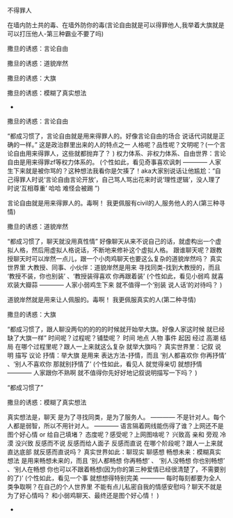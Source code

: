
不得罪人

在墙内防土共的毒、在墙外防你的毒(言论自由就是可以得罪他人,我举着大旗就是可以打压他人-第三种霸业不要了吗)


撒旦的诱惑：言论自由

撒旦的诱惑：道貌岸然

撒旦的诱惑：大旗

撒旦的诱惑：模糊了真实想法

-

撒旦的诱惑：言论自由

“都成习惯了，言论自由就是用来得罪人的。好像言论自由的场合 说话代词就是正确的一样。” 这是政治群里出来的人的特点之一
人格呢？品性呢？文明呢？(一个言论自由用来得罪人，这些就都抛弃了？ )
权力体系、非权力体系、自由世界：言论自由是用来得罪zf等权力体系的。
(个性如此，看见奇事喜欢讽刺 ———— 人家生下来就是被你骂的？这种想法我看你是欠揍了！aka大家别说话让他尴尬：“自己得罪人时说‘言论自由言论开放’，自己骂人骂出花来时说‘理性逻辑’，没人理了时说‘互相尊重’ 哈哈 难怪会被踢 ”)

言论自由就是用来得罪人的。毒啊！ 我更佩服有civil的人,服务他人的人(第三种寻情)

撒旦的诱惑：道貌岸然

“都成习惯了，聊天就没用真性情” 好像聊天从来不说自己的话，就虚构出一个虚拟人格，然后用虚拟人格说话，不断地来修补这个虚拟人格。
跟谁聊天呢？跟教授聊天时可以岸然一点儿，跟一个小肉鸡聊天也要这么复杂的道貌岸然吗？
真实世界里 大教授、同事、小伙伴：道貌岸然是用来 寻找同类-找到大教授的，而且 ‘教授不装，你也别装’ 、‘教授装得喜欢 你再跟着装’
(个性如此，看见小弱鸡 就喜欢装大瓣蒜 ———— 人家小弱鸡生下来 就不值得一个‘别装 说人话’的对待吗？ )

道貌岸然就是用来让人佩服的。毒啊！ 我更佩服真实的人(第二种寻情)

撒旦的诱惑：大旗

“都成习惯了，跟人聊没两句的的的的时候就开始举大旗。好像人家这时候 就已经缺了大旗一样”
时间呢？过程呢？铺垫呢？
时间 地点 人物 事件 起因 经过 高潮 结局
在哪个过程里呢？跟人一上来就这么复杂 就举大旗吗？
真实世界里：记叙 说明 描写 议论 抒情：举大旗 是用来 表达方法-抒情，而且 ‘别人都喜欢你 你再抒情’ 、‘别人不喜欢你 那就别抒情了’
(个性如此，看见人 就觉得亲切 就想抒情 ———— 人家跟你不熟啊 就不值得你先好好地记叙说明描写一下吗？ )

“都成习惯了”

撒旦的诱惑：模糊了真实想法

真实想法是，聊天 是为了寻找同类，是为了服务人。 ———— 不是针对人。每个人都是弱智，所以不用针对人。 ———— 语言隔着网线能伤得了谁？上网还不是图个好心情 or 给自己填堵？
态度呢？感受呢？上网图啥呢？
兴致高 亲和 旁观 冷漠 没兴致 反感而不说 反感而给人面子 反感而直说
在哪个阶段呢？跟人一上来就直达底部 就反感而直说吗？
真实世界如此：聊现实 聊感想 畅想未来：模糊真实想法 是用来畅想未来的，而且 ‘别人都畅想 你再畅想’ 、 ‘别人没畅想 你也别畅想’ 、‘别人在畅想 你也可以不跟着畅想(因为你的第三种爱情已经很清楚了，不需要别的了)’
(个性如此，看见一个事 就想想得特别完美 ———— 每时每刻都要为全人类争取啊？在自己的个人世界里 不能有点儿私密自我的情感安慰吗？聊天不就是为了好心情吗？ 和小弱鸡聊天、最终还是图个好心情！ )


-
